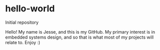 # hello-world
Initial repository

Hello! My name is Jesse, and this is my GitHub. 
My primary interest is in embedded systems design, and so that is what most of my projects will relate to.
Enjoy :)
